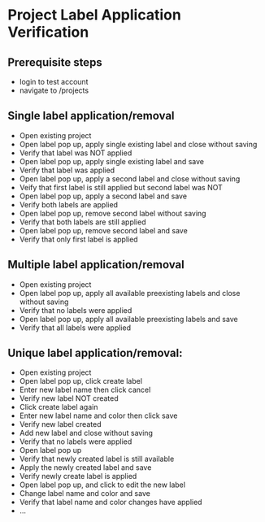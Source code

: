 # Project Label Application Verification

## Prerequisite steps

- login to test account
- navigate to /projects

## Single label application/removal

- Open existing project
- Open label pop up, apply single existing label and close without saving
- Verify that label was NOT applied
- Open label pop up, apply single existing label and save
- Verify that label was applied
- Open label pop up, apply a second label and close without saving
- Veify that first label is still applied but second label was NOT
- Open label pop up, apply a second label and save
- Verify both labels are applied
- Open label pop up, remove second label without saving
- Verify that both labels are still applied
- Open label pop up, remove second label and save
- Verify that only first label is applied

## Multiple label application/removal

- Open existing project
- Open label pop up, apply all available preexisting labels and close without saving
- Verify that no labels were applied
- Open label pop up, apply all available preexisting labels and save
- Verify that all labels were applied

## Unique label application/removal:

- Open existing project
- Open label pop up, click create label
- Enter new label name then click cancel
- Verify new label NOT created
- Click create label again
- Enter new label name and color then click save
- Verify new label created
- Add new label and close without saving
- Verify that no labels were applied
- Open label pop up
- Verify that newly created label is still available
- Apply the newly created label and save
- Verify newly create label is applied
- Open label pop up, and click to edit the new label
- Change label name and color and save
- Verify that label name and color changes have applied
- ... 
